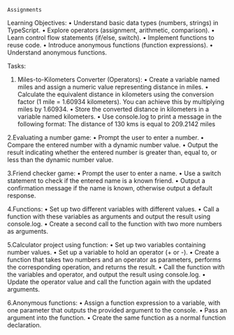                                                                         Assignments

Learning Objectives:
• Understand basic data types (numbers, strings) in TypeScript.
• Explore operators (assignment, arithmetic, comparison).
• Learn control flow statements (if/else, switch).
• Implement functions to reuse code.
• Introduce anonymous functions (function expressions).
• Understand anonymous functions.

Tasks:

1. Miles-to-Kilometers Converter (Operators):
• Create a variable named miles and assign a numeric value representing distance in miles.
• Calculate the equivalent distance in kilometers using the conversion factor (1 mile =
1.60934 kilometers). You can achieve this by multiplying miles by 1.60934.
• Store the converted distance in kilometers in a variable named kilometers.
• Use console.log to print a message in the following format:
The distance of 130 kms is equal to 209.2142 miles


2.Evaluating a number game:
• Prompt the user to enter a number.
• Compare the entered number with a dynamic number value.
• Output the result indicating whether the entered number is greater than, equal to, or less
than the dynamic number value.


3.Friend checker game:
• Prompt the user to enter a name.
• Use a switch statement to check if the entered name is a known friend.
• Output a confirmation message if the name is known, otherwise output a default
response.


4.Functions:
• Set up two different variables with different values.
• Call a function with these variables as arguments and output the result using console.log.
• Create a second call to the function with two more numbers as arguments.


5.Calculator project using function:
• Set up two variables containing number values.
• Set up a variable to hold an operator (+ or -).
• Create a function that takes two numbers and an operator as parameters, performs the
corresponding operation, and returns the result.
• Call the function with the variables and operator, and output the result using console.log.
• Update the operator value and call the function again with the updated arguments.


6.Anonymous functions:
• Assign a function expression to a variable, with one parameter that outputs the provided
argument to the console.
• Pass an argument into the function.
• Create the same function as a normal function declaration.
